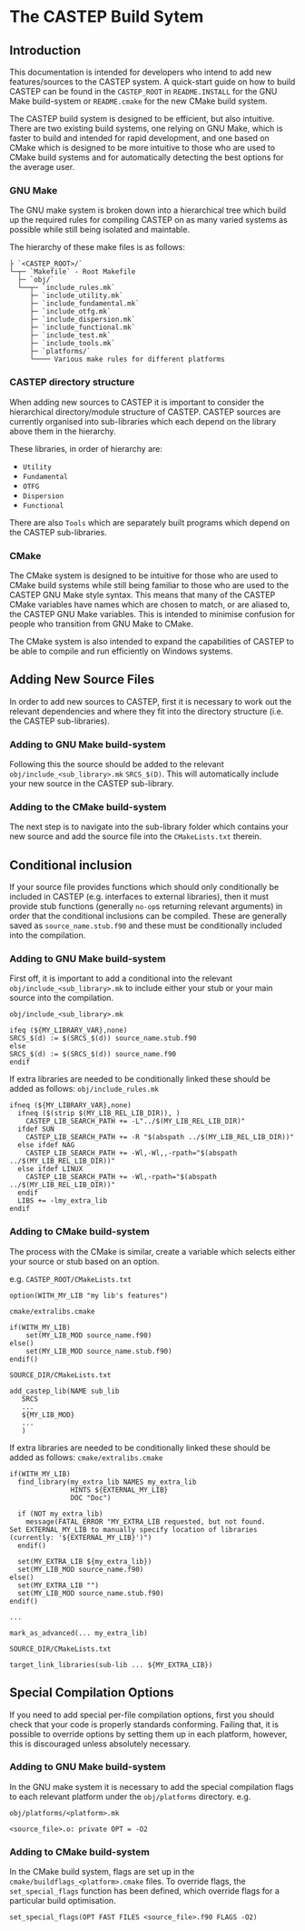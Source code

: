 # The CASTEP Build Sytem

## Introduction
This documentation is intended for developers who intend to add new features/sources to the CASTEP system. A quick-start
guide on how to build CASTEP can be found in the `CASTEP_ROOT` in `README.INSTALL` for the GNU Make build-system or
`README.cmake` for the new CMake build system.

The CASTEP build system is designed to be efficient, but also intuitive. There are two existing build systems, one
relying on GNU Make, which is faster to build and intended for rapid development, and one based on CMake which is
designed to be more intuitive to those who are used to CMake build systems and for automatically detecting the best
options for the average user.

### GNU Make

The GNU make system is broken down into a hierarchical tree which build up the required rules for compiling CASTEP on as
many varied systems as possible while still being isolated and maintable.

The hierarchy of these make files is as follows:

```
├ `<CASTEP_ROOT>/`
└─┬─ `Makefile` - Root Makefile
  ├─ `obj/`
  └──┬─ `include_rules.mk`
     ├─ `include_utility.mk`
     ├─ `include_fundamental.mk`
     ├─ `include_otfg.mk`
     ├─ `include_dispersion.mk`
     ├─ `include_functional.mk`
     ├─ `include_test.mk`
     ├─ `include_tools.mk`
     ├─ `platforms/`
     └──── Various make rules for different platforms
```

### CASTEP directory structure

When adding new sources to CASTEP it is important to consider the hierarchical directory/module structure of CASTEP.
CASTEP sources are currently organised into sub-libraries which each depend on the library above them in the hierarchy.

These libraries, in order of hierarchy are:

- `Utility`
- `Fundamental`
- `OTFG`
- `Dispersion`
- `Functional`

There are also `Tools` which are separately built programs which depend on the CASTEP sub-libraries.

### CMake

The CMake system is designed to be intuitive for those who are used to CMake build systems while still being familiar to
those who are used to the CASTEP GNU Make style syntax. This means that many of the CASTEP CMake variables have names
which are chosen to match, or are aliased to, the CASTEP GNU Make variables. This is intended to minimise confusion for
people who transition from GNU Make to CMake.

The CMake system is also intended to expand the capabilities of CASTEP to be able to compile and run efficiently on
Windows systems.

## Adding New Source Files

In order to add new sources to CASTEP, first it is necessary to work out the relevant dependencies and where they fit
into the directory structure (i.e. the CASTEP sub-libraries).

### Adding to GNU Make build-system
Following this the source should be added to the relevant `obj/include_<sub_library>.mk` `SRCS_$(D)`. This will
automatically include your new source in the CASTEP sub-library.

### Adding to the CMake build-system
The next step is to navigate into the sub-library folder which contains your new source and add the source file into the
`CMakeLists.txt` therein.

## Conditional inclusion
If your source file provides functions which should only conditionally be included in CASTEP (e.g. interfaces to
external libraries), then it must provide stub functions (generally `no-op`s returning relevant arguments) in order that
the conditional inclusions can be compiled. These are generally saved as `source_name.stub.f90` and these must be
conditionally included into the compilation.

### Adding to GNU Make build-system
First off, it is important to add a conditional into the relevant `obj/include_<sub_library>.mk` to include either your
stub or your main source into the compilation.

`obj/include_<sub_library>.mk`
```
ifeq (${MY_LIBRARY_VAR},none)
SRCS_$(d) := $(SRCS_$(d)) source_name.stub.f90
else
SRCS_$(d) := $(SRCS_$(d)) source_name.f90
endif
```

If extra libraries are needed to be conditionally linked these should be added as follows:
`obj/include_rules.mk`
```
ifneq (${MY_LIBRARY_VAR},none)
  ifneq ($(strip $(MY_LIB_REL_LIB_DIR)), )
    CASTEP_LIB_SEARCH_PATH += -L"../$(MY_LIB_REL_LIB_DIR)"
  ifdef SUN
    CASTEP_LIB_SEARCH_PATH += -R "$(abspath ../$(MY_LIB_REL_LIB_DIR))"
  else ifdef NAG
    CASTEP_LIB_SEARCH_PATH += -Wl,-Wl,,-rpath="$(abspath ../$(MY_LIB_REL_LIB_DIR))"
  else ifdef LINUX
    CASTEP_LIB_SEARCH_PATH += -Wl,-rpath="$(abspath ../$(MY_LIB_REL_LIB_DIR))"
  endif
  LIBS += -lmy_extra_lib
endif

```

### Adding to CMake build-system
The process with the CMake is similar, create a variable which selects either your source or stub based on an option.

e.g.
`CASTEP_ROOT/CMakeLists.txt`
```
option(WITH_MY_LIB "my lib's features")
```

`cmake/extralibs.cmake`
```
if(WITH_MY_LIB)
    set(MY_LIB_MOD source_name.f90)
else()
    set(MY_LIB_MOD source_name.stub.f90)
endif()
```

`SOURCE_DIR/CMakeLists.txt`
```
add_castep_lib(NAME sub_lib
   SRCS
   ...
   ${MY_LIB_MOD}
   ...
   )
```

If extra libraries are needed to be conditionally linked these should be added as follows:
`cmake/extralibs.cmake`
```
if(WITH_MY_LIB)
  find_library(my_extra_lib NAMES my_extra_lib
               HINTS ${EXTERNAL_MY_LIB}
               DOC "Doc")

  if (NOT my_extra_lib)
    message(FATAL_ERROR "MY_EXTRA_LIB requested, but not found.
Set EXTERNAL_MY_LIB to manually specify location of libraries (currently: '${EXTERNAL_MY_LIB}')")
  endif()

  set(MY_EXTRA_LIB ${my_extra_lib})
  set(MY_LIB_MOD source_name.f90)
else()
  set(MY_EXTRA_LIB "")
  set(MY_LIB_MOD source_name.stub.f90)
endif()

...

mark_as_advanced(... my_extra_lib)
```

`SOURCE_DIR/CMakeLists.txt`
```
target_link_libraries(sub-lib ... ${MY_EXTRA_LIB})
```

## Special Compilation Options
If you need to add special per-file compilation options, first you should check that your code is properly standards
conforming. Failing that, it is possible to override options by setting them up in each platform, however, this is
discouraged unless absolutely necessary.

### Adding to GNU Make build-system
In the GNU make system it is necessary to add the special compilation flags to each relevant platform under the
`obj/platforms` directory. e.g.

`obj/platforms/<platform>.mk`
```
<source_file>.o: private OPT = -O2
```

### Adding to CMake build-system
In the CMake build system, flags are set up in the `cmake/buildflags_<platform>.cmake` files. To override flags, the
`set_special_flags` function has been defined, which override flags for a particular build optimisation.

```
set_special_flags(OPT FAST FILES <source_file>.f90 FLAGS -O2)
```
